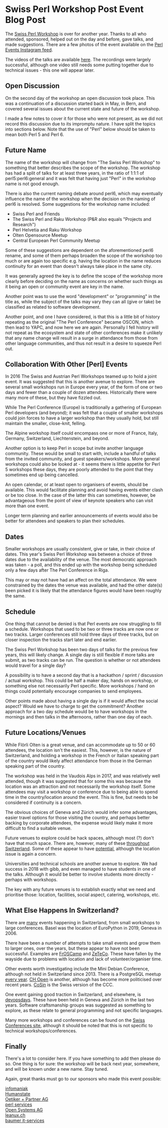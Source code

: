 # Swiss Perl Workshop Post Event Blog Post

The [Swiss Perl Workshop](http://act.perl-workshop.ch/spw2019/index.html) is over for another year. Thanks to all who attended, sponsored, helped out on the day and before, gave talks, and made suggestions. There are a few photos of the event available on the [Perl Events Instagram feed](https://www.instagram.com/perl_events/).

The videos of the talks are available [here](https://www.youtube.com/playlist?list=PLOOlhkMvt_o4y627mpaCGrO4ughSEeUgb). The recordings were largely successful, although one video still needs some putting together due to technical issues - this one will appear later.

## Open Discussion

On the second day of the workshop an open discussion took place. This was a continuation of a discussion started back in May, in Bern, and covered several issues about the current state and future of the workshop.

I made a few notes to cover it for those who were not present, as we did not record this discussion due to its impromptu nature. I have split the topics into sections below. Note that the use of "Perl" below should be taken to mean both Perl 5 and Perl 6.

## Future Name

The name of the workshop will change from "The Swiss Perl Workshop" to something that better describes the scope of the workshop. The workshop has had a split of talks for at least three years, in the ratio of 1:1:1 of perl5:perl6:general and it was felt that having just "Perl" in the workshop name is not good enough.

There is also the current naming debate around perl6, which may eventually influence the name of the workshop when the decision on the naming of perl6 is resolved. Some suggestions for the workshop name included:

- Swiss Perl and Friends
- The Swiss Perl and Raku Workshop (P&R also equals "Projects and Research")
- Perl Helvetia and Raku Workshop
- Olten Opensource Meetup
- Central European Perl Community Meetup

Some of these suggestions are dependent on the aforementioned perl6 rename, and some of them perhaps broaden the scope of the workshop too much or are again too specific e.g. having the location in the name reduces continuity for an event than doesn't always take place in the same city.

It was generally agreed the key is to define the scope of the workshop more clearly before deciding on the name as concerns on whether such things as it being an open or community event are key in the name.

Another point was to use the word "development" or "programming" in the title as, while the subject of the talks may vary they can all (give or take) be classified as related to software development.

Another point, and one I have considered, is that this is a little bit of history repeating as the original "The Perl Conference" became OSCON, which then lead to YAPC, and now here we are again. Personally I fell history will not repeat as the ecosystem and state of other conferences make it unlikely that any name change will result in a surge in attendance from those from other language communities, and thus not result in a desire to squeeze Perl out.

## Collaboration With Other [Perl] Events

In 2016 The Swiss and Austrian Perl Workshops teamed up to hold a joint event. It was suggested that this is another avenue to explore. There are several small workshops run in Europe every year, of the form of one or two days and fewer than a couple of dozen attendees. Historically there were many more of these, but they have fizzled out.

While The Perl Conference (Europe) is traditionally a gathering of European Perl developers (and beyond); it was felt that a couple of smaller workshops could join forces to have a larger workshop than they usually hold, but still maintain the smaller, close-knit, felling.

The Alpine workshop itself could encompass one or more of France, Italy, Germany, Switzerland, Liechtenstein, and beyond.

Another option is to keep Perl in scope but invite another language community. These would be small to start with, include a handful of talks from the invited community, and guest speakers/workshops. More general workshops could also be looked at - it seems there is little appetite for Perl 5 workshops these days, they are poorly attended to the point that they sometimes end up being cancelled.

An open calendar, or at least open to organisers of events, should be available. This would facilitate planning and avoid having events either clash or be too close. In the case of the latter this can sometimes, however, be advantageous from the point of view of keynote speakers who can visit more than one event.

Longer term planning and earlier announcements of events would also be better for attendees and speakers to plan their schedules.

## Dates

Smaller workshops are usually consistent, give or take, in their choice of dates. This year's Swiss Perl Workshop was between a choice of three dates due to the availability of the venue. The most democratic approach was taken - a poll, and this ended up with the workshop being scheduled only a few days after The Perl Conference in Riga.

This may or may not have had an affect on the total attendance. We were constrained by the dates the venue was available, and had the other date(s) been picked it is likely that the attendance figures would have been roughly the same.

## Schedule

One thing that cannot be denied is that Perl events are now struggling to fill a schedule. Workshops that used to be two or three tracks are now one or two tracks. Larger conferences still hold three days of three tracks, but on closer inspection the tracks start later and end earlier.

The Swiss Perl Workshop has been two days of talks for the previous few years, this will likely change. A single day is still flexible if more talks are submit, as two tracks can be run. The question is whether or not attendees would travel for a single day?

A possibility is to have a second day that is a hackathon / sprint / discussion / actual workshop. This could be half a maker day, hands on workshop, or something else not necessarily Perl specific. More workshops / hand on things could potentially encourage companies to send employees.

Other points made about having a single day is if it would affect the social aspect? Would we have to charge to get the commitment? Another approach for a two day schedule would be to have workshops in the mornings and then talks in the afternoons, rather than one day of each.

## Future Locations/Venues

While Flörli Olten is a great venue, and can accommodate up to 50 or 60 attendees, the location isn't the easiest. This, however, is the nature of Switzerland, and holding a workshop in the French or Italian speaking part of the country would likely affect attendance from those in the German speaking part of the country.

The workshop was held in the Vaudois Alps in 2017, and was relatively well attended, though it was suggested that for some this was because the location was an attraction and not necessarily the workshop itself. Some attendees may visit a workshop or conference due to being able to spend time in the country/location around the event. This is fine, but needs to be considered if continuity is a concern.

The obvious choices of Geneva and Zürich would infer some advantages, easier travel options for those visiting the country, and perhaps better backing by corporate attendees, the expense would likely make it more difficult to find a suitable venue.

Future venues to explore could be hack spaces, although most (?) don't have that much space. There are, however, many of these [throughout Switzerland](https://wiki.hackerspaces.org/Switzerland). Some of these appear to have [potential](https://hack.digitalglarus.ch/hacking-and-living-in-hotel-diesbach.html), although the location issue is again a concern.

Universities and technical schools are another avenue to explore. We had success in 2018 with gibb, and even managed to have students in one of the talks. Although it would be better to involve students more directly - perhaps with workshops.

The key with any future venues is to establish exactly what we need and prioritise those: location, facilities, social aspect, catering, workshops, etc.

## What Else Happens In Switzerland?

There are [many](https://www.meetup.com/find/events/tech/?allMeetups=false&radius=100&userFreeform=Z%C3%BCrich%2C+Switzerland&mcId=c1005076&change=yes&eventFilter=mysugg) events happening in Switzerland, from small workshops to large conferences. Basel was the location of EuroPython in 2019, Geneva in 2006.

There have been a number of attempts to take small events and grow them to larger ones, over the years, but these appear to have not been successful. Examples are [FrOSCamp](https://wiki.gnome.org/FrOSCamp) and [ZeTeCo](https://zeteco.ch). These have fallen by the wayside due to problems with location and lack of volunteer/organiser time.

Other events worth investigating include the Mini Debian Conference, although not held in Switzerland since 2013. There is a PostgreSQL meetup [every year](https://www.pgday.ch/2019/). [CH Open](https://www.ch-open.ch/) is another, although has become more politicised over recent years. [CoSin](https://www.cosin.ch/de/) is the Swiss version of the CCC.

One event gaining good traction in Switzerland, and elsewhere, is [devopsdays](https://devopsdays.org/). These have been held in Geneva and Zürich in the last two years. Software craftsmanship groups was suggested as something to explore, as these relate to general programming and not specific languages.

Many more workshops and conferences can be found on the [Swiss Conferences site](https://www.swiss-conferences.com/conferences), although it should be noted that this is not specific to technical workshops/conferences.

## Finally

There's a lot to consider here. If you have something to add then please do so. One thing is for sure: the workshop will be back next year, somewhere, and will be known under a new name. Stay tuned.

Again, great thanks must go to our sponsors who made this event possible:

<a target="_blank" href="https://www.infomaniak.com">infomaniak</a><br />
<a target="_blank" href="https://www.humanstate.com/">Humanstate</a><br />
<a target="_blank" href="http://www.oetiker.ch/">Oetiker + Partner AG</a><br />
<a target="_blank" href="http://www.perl-services.de/">perl services</a><br />
<a target="_blank" href="https://www.open-systems.com/">Open Systems AG</a><br />
<a target="_blank" href="https://www.leanux.ch/">leanux.ch</a><br />
<a target="_blank" href="https://www.baumer-its.ch/">baumer it-services</a><br />

